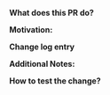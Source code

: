 <!--
Check out the
https://github.com/DataDog/dd-trace-rb/blob/master/docs/DevelopmentGuide.md
for guidance on how to set up your development environment,
run the test suite, write new integrations, and more.
-->

**What does this PR do?**
<!-- A brief description of the change being made with this pull request. -->

**Motivation:**
<!-- What inspired you to submit this pull request? -->

**Change log entry**
<!--
If you are a Datadog employee:

If this is a customer-visible change, a brief summary to be placed
into the change log. This will be the ONLY mention of the change in the
release notes; it should be self-contained and understandable by customers.

If you are not a Datadog employee:

You can skip this section and it will be filled or deleted during PR review.
Please do not remove this section from the PR though.
-->

**Additional Notes:**
<!-- Anything else we should know when reviewing? -->

**How to test the change?**
<!--
Describe here how the change can be validated.
You are strongly encouraged to provide automated tests for this PR (unit or integration).
If this change cannot be feasibly tested, please explain why,
unless the change does not modify code (e.g. only modifies docs, comments).
-->

<!-- Unsure? Have a question? Request a review! -->
